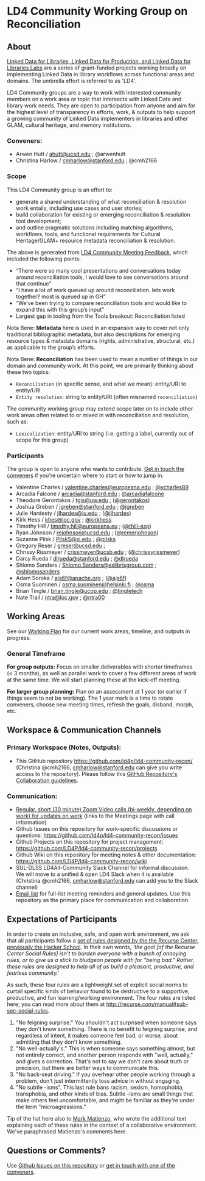# LD4 Community Working Group on Reconciliation

## About

[Linked Data for Libraries, Linked Data for Production, and Linked Data for Libraries Labs](https://ld4l.org/) are a series of grant-funded projects working broadly on implementing Linked Data in library workflows across functional areas and domains. The umbrella effort is referred to as 'LD4'.

LD4 Community groups are a way to work with interested community members on a work area or topic that intersects with Linked Data and library work needs. They are open to participation from anyone and aim for the highest level of transparency in efforts, work, & outputs to help support a growing community of Linked Data implementers in libraries and other GLAM, cultural heritage, and memory institutions.

### Conveners:

- Arwen Hutt / ahutt@ucsd.edu ; @arwenhutt
- Christina Harlow / cmharlow@stanford.edu ; @cmh2166

### Scope

This LD4 Community group is an effort to:
- generate a shared understanding of what reconciliation & resolution work entails, including use cases and user stories;
- build collaboration for existing or emerging reconciliation & resolution tool development;
- and outline pragmatic solutions including matching algorithms, workflows, tools, and functional requirements for Cultural Heritage/GLAM+ resource metadata reconciliation & resolution.

The above is generated from [LD4 Community Meeting Feedback](https://wiki.duraspace.org/pages/viewpage.action?pageId=83232681), which included the following points:
- “There were so many cool presentations and conversations today around reconciliation tools, I would love to see conversations around that continue”
- “I have a lot of work queued up around reconciliation. lets work together? most is queued up in GH”
- “We’ve been trying to compare reconciliation tools and would like to expand this with this group’s input”
- Largest gap in tooling from the Tools breakout: Reconciliation listed

Nota Bene: **Metadata** here is used in an expansive way to cover not only traditional bibliographic metadata, but also descriptions for emerging resource types & metadata domains (rights, administrative, structural, etc.) as applicable to the group’s efforts.

Nota Bene: **Reconciliation** has been used to mean a number of things in our domain and community work. At this point, we are primarily thinking about these two topics:
- `Reconciliation` (in specific sense, and what we mean): entity/URI to entity/URI
- `Entity resolution`: string to entity/URI (often misnamed `reconciliation`)

The community working group may extend scope later on to include other work areas often related to or mixed in with reconciliation and resolution, such as:
- `Lexicalization`: entity/URI to string (i.e. getting a label, currently out of scope for this group)

### Participants

The group is open to anyone who wants to contribute. [Get in touch the conveners](#conveners) if you're uncertain where to start or how to jump in.

+ Valentine Charles / valentine.charles@europeana.edu ; [@vcharles89](https://github.com/vcharles89)
+ Arcadia Falcone / arcadia@stanford.edu ; [@arcadiafalcone](https://github.com/arcadiafalcone)
+ Theodore Gerontakos / tgis@uw.edu ; ([@gerontakos](https://github.com/gerontakos))
+ Joshua Greben / jgreben@stanford.edu  ; [@jgreben](https://github.com/jgreben)
+ Julie Hardesty / jlhardes@iu.edu ; ([@jlhardes](https://github.com/jlhardes))
+ Kirk Hess / khes@loc.gov ; [@kirkhess](https://github.com/kirkhess)
+ Timothy Hill / timothy.hill@europeana.eu ; ([@thill-asp](https://github.com/thill-asp))
+ Ryan Johnson / rejohnson@ucsd.edu ; ([@remerjohnson](https://github.com/remerjohnson))
+ Suzanne Pilsk / PilskS@si.edu ; [@pilsks](https://github.com/pilsks)
+ Gregory Reser / greser@ucsd.edu ;
+ Chrissy Rissmeyer / crissmeyer@ucsb.edu ; ([@chrissyrissmeyer](https://github.com/chrissyrissmeyer))
+ Darcy Rueda / dlrueda@stanford.edu ; [@dlrueda](https://github.com/dlrueda)
+ Shlomo Sanders / Shlomo.Sanders@exlibrisgroup.com ; [@shlomosanders](https://github.com/shlomosanders)
+ Adam Soroka / ajs6f@apache.org ; ([@ajs6f](https://github.com/ajs6f))
+ Osma Suominen / osma.suominen@helsinki.fi ; [@osma](https://github.com/osma)
+ Brian Tingle / brian.tingle@ucop.edu ; [@tingletech](https://github.com/tingletech)
+ Nate Trail / ntra@loc.gov ; [@ntra00](https://github.com/ntra00)

## Working Areas

See our [Working Plan](WORKPLAN.md) for our current work areas, timeline, and outputs in progress.

### General Timeframe

**For group outputs:** Focus on smaller deliverables with shorter timeframes (< 3 months), as well as parallel work to cover a few different areas of work at the same time. We will start planning these at the kick-off meeting.

**For larger group planning:** Plan on an assessment at 1 year (or earlier if things seem to not be working). The 1 year mark is a time to rotate conveners, choose new meeting times, refresh the goals, disband, morph, etc.

## Workspace & Communication Channels

### Primary Workspace (Notes, Outputs):

- This GitHub repository https://github.com/ld4p/ld4-community-recon/ (Christina @cmh2166, cmharlow@stanford.edu can give you write access to the repository). Please follow this [GitHub Repository's Collaboration guidelines](CONTRIBUTING.md).

### Communication:

- [Regular, short (30 minute) Zoom Video calls (bi-weekly, depending on work) for updates on work](https://github.com/LD4P/ld4-community-recon/wiki/Meetings.md) (links to the Meetings page with call information)
- Github Issues on this repository for work-specific discussions or questions: https://github.com/ld4p/ld4-community-recon/issues
- Github Projects on this repository for project management: https://github.com/LD4P/ld4-community-recon/projects
- Github Wiki on this repository for meeting notes & other documentation: https://github.com/LD4P/ld4-community-recon/wiki
- SUL-DLSS LD4All-Community Slack Channel for informal discussion. We will move to a unified & open LD4 Slack when it is available (Christina @cmh2166, cmharlow@stanford.edu can add you to the Slack channel)
- [Email list](https://groups.google.com/forum/#!forum/ld4-reconciliation) for full-list meeting reminders and general updates. Use this repository as the primary place for communication and collaboration.

## Expectations of Participants

In order to create an inclusive, safe, and open work environment, we ask that all participants follow a [set of rules designed by the the Recurse Center, previously the Hacker School](recurse.com/manual#sub-sec-social-rules). In their own words, *'the goal [of the Recurse Center Social Rules] isn't to burden everyone with a bunch of annoying rules, or to give us a stick to bludgeon people with for "being bad." Rather, these rules are designed to help all of us build a pleasant, productive, and fearless community.'*

As such, these four rules are a lightweight set of explicit social norms to curtail specific kinds of behavior found to be destructive to a supportive, productive, and fun learning/working environment. The four rules are listed here; you can read more about them at http://recurse.com/manual#sub-sec-social-rules.

1. "No feigning surprise." You shouldn't act surprised when someone says they don't know something. There is no benefit to feigning surprise, and regardless of intent, it makes someone feel bad, or worse, about admitting that they don't know something.
2. "No well-actually's." This is when someone says something almost, but not entirely correct, and another person responds with "well, actually," and gives a correction. That's not to say we don't care about truth or precision, but there are better ways to communicate this.
3. "No back-seat driving." If you overhear other people working through a problem, don't just intermittently toss advice in without engaging.
4. "No subtle -isms". This last rule bans racism, sexism, homophobia, transphobia, and other kinds of bias. Subtle -isms are small things that make others feel uncomfortable, and might be familiar as they're under the term "microagressions."

Tip of the hat here also to [Mark Matienzo](http://matienzo.org/), who wrote the additional text explaining each of these rules in the context of a collaborative environment. We've paraphrased Matienzo's comments here.

## Questions or Comments?

Use [Github Issues on this repository](https://github.com/ld4p/ld4-community-recon/issues) or [get in touch with one of the conveners](#conveners).
